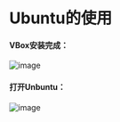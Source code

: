 # Ubuntu的使用
#### VBox安装完成：  
![image](http://thyrsi.com/t6/631/1544677354x2890202498.jpg)  

#### 打开Unbuntu：  
![image](http://thyrsi.com/t6/631/1544677374x2890202498.jpg)  
